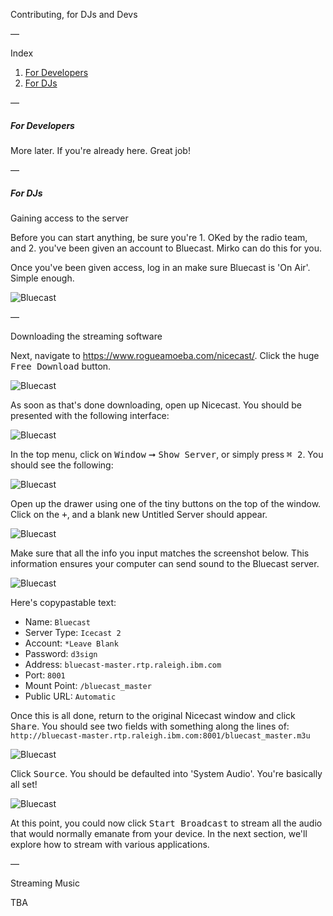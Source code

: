 Contributing, for DJs and Devs

—

Index

1. [For Developers](#for-developers)
2. [For DJs](#for-djs)

—

##### For Developers

More later. If you're already here. Great job!

—

##### For DJs

Gaining access to the server

Before you can start anything, be sure you're 1. OKed by the radio team, and 2. you've been given an account to Bluecast. Mirko can do this for you.

Once you've been given access, log in an make sure Bluecast is 'On Air'. Simple enough.

![Bluecast](/static/images/contributing/1.png)

—

Downloading the streaming software

Next, navigate to https://www.rogueamoeba.com/nicecast/. Click the huge <kbd>Free Download</kbd> button.

![Bluecast](/static/images/contributing/2.png)

As soon as that's done downloading, open up Nicecast. You should be presented with the following interface:

![Bluecast](/static/images/contributing/3.png)

In the top menu, click on <kbd>Window</kbd> ➞ <kbd>Show Server</kbd>, or simply press <kbd>⌘ 2</kbd>. You should see the following:

![Bluecast](/static/images/contributing/4.png)

Open up the drawer using one of the tiny buttons on the top of the window. Click on the <kbd>+</kbd>, and a blank new Untitled Server should appear.

![Bluecast](/static/images/contributing/5.png)

Make sure that all the info you input matches the screenshot below. This information ensures your computer can send sound to the Bluecast server.

![Bluecast](/static/images/contributing/6.png)

Here's copypastable text:

- Name: `Bluecast`
- Server Type: `Icecast 2`
- Account: `*Leave Blank`
- Password: `d3sign`
- Address: `bluecast-master.rtp.raleigh.ibm.com`
- Port: `8001`
- Mount Point: `/bluecast_master`
- Public URL: `Automatic`

Once this is all done, return to the original Nicecast window and click <kbd>Share</kbd>. You should see two fields with something along the lines of: `http://bluecast-master.rtp.raleigh.ibm.com:8001/bluecast_master.m3u`

![Bluecast](/static/images/contributing/7.png)

Click <kbd>Source</kbd>. You should be defaulted into 'System Audio'. You're basically all set!

![Bluecast](/static/images/contributing/8.png)

At this point, you could now click <kbd>Start Broadcast</kbd> to stream all the audio that would normally emanate from your device. In the next section, we'll explore how to stream with various applications.

—

Streaming Music

TBA

